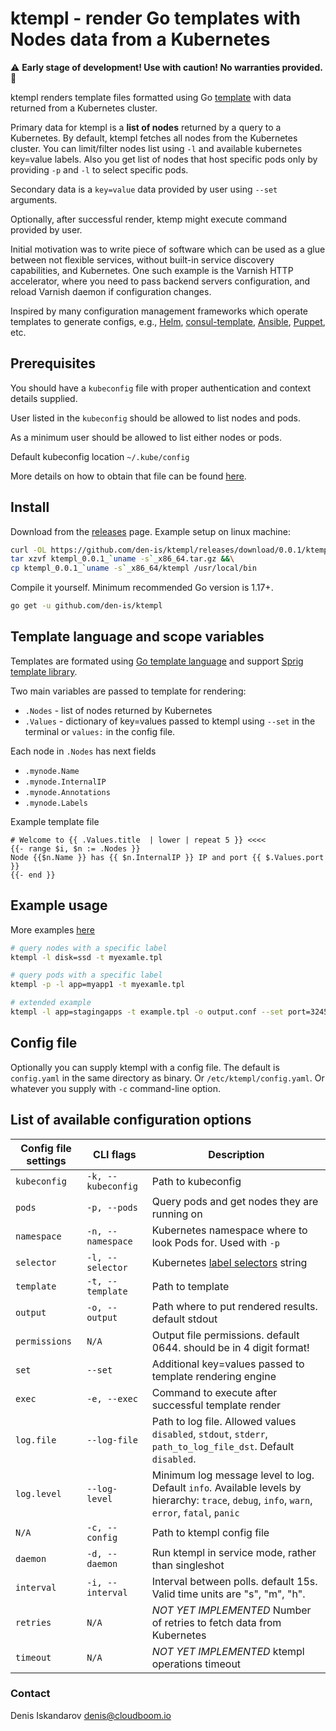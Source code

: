 # ktempl - render Go templates with Nodes data from a Kubernetes

:warning: **Early stage of development! Use with caution! No warranties provided.** :construction:

ktempl renders template files formatted using Go [template][gotemplate] with data returned from a Kubernetes cluster.

Primary data for ktempl is a **list of nodes** returned by a query to a Kubernetes.
By default, ktempl fetches all nodes from the Kubernetes cluster.
You can limit/filter nodes list using `-l` and available kubernetes key=value labels.
Also you get list of nodes that host specific pods only by providing `-p` and `-l` to select specific pods.

Secondary data is a `key=value` data provided by user using `--set` arguments.

Optionally, after successful render, ktemp might execute command provided by user.

Initial motivation was to write piece of software which can be used as a glue between not flexible services, without built-in service discovery capabilities, and Kubernetes.
One such example is the Varnish HTTP accelerator, where you need to pass backend servers configuration, and reload Varnish daemon if configuration changes.

Inspired by many configuration management frameworks which operate templates to generate configs, e.g., [Helm][helm], [consul-template][consultemplate], [Ansible][ansibletemplate], [Puppet][puppettemplate], etc.

## Prerequisites

You should have a `kubeconfig` file with proper authentication and context details supplied.

User listed in the `kubeconfig` should be allowed to list nodes and pods.

As a minimum user should be allowed to list either nodes or pods.

Default kubeconfig location `~/.kube/config`

More details on how to obtain that file can be found [here][kubeconfigdoc].

## Install

Download from the [releases][releasespage] page. Example setup on linux machine:

```sh
curl -OL https://github.com/den-is/ktempl/releases/download/0.0.1/ktempl_0.0.1_`uname -s`_x86_64.tar.gz &&\
tar xzvf ktempl_0.0.1_`uname -s`_x86_64.tar.gz &&\
cp ktempl_0.0.1_`uname -s`_x86_64/ktempl /usr/local/bin
```

Compile it yourself. Minimum recommended Go version is 1.17+.

```sh
go get -u github.com/den-is/ktempl
```

## Template language and scope variables

Templates are formated using [Go template language][gotemplate] and support [Sprig template library][sprig].

Two main variables are passed to template for rendering:

- `.Nodes` - list of nodes returned by Kubernetes
- `.Values` - dictionary of key=values passed to ktempl using `--set` in the terminal or `values:` in the config file.

Each node in `.Nodes` has next fields

- `.mynode.Name`
- `.mynode.InternalIP`
- `.mynode.Annotations`
- `.mynode.Labels`

Example template file

```jinja
# Welcome to {{ .Values.title  | lower | repeat 5 }} <<<<
{{- range $i, $n := .Nodes }}
Node {{$n.Name }} has {{ $n.InternalIP }} IP and port {{ $.Values.port }}
{{- end }}
```

## Example usage

More examples [here](/examples/)

```sh
# query nodes with a specific label
ktempl -l disk=ssd -t myexamle.tpl

# query pods with a specific label
ktempl -p -l app=myapp1 -t myexamle.tpl

# extended example
ktempl -l app=stagingapps -t example.tpl -o output.conf --set port=32456 --exec="touch success_exec.txt"
```

## Config file

Optionally you can supply ktempl with a config file.
The default is `config.yaml` in the same directory as binary.
Or `/etc/ktempl/config.yaml`.
Or whatever you supply with `-c` command-line option.

## List of available configuration options

| Config file settings  |      CLI flags      | Description                                                              |
| ----------------------| --------------------| ------------------------------------------------------------------------ |
| `kubeconfig`          | `-k, --kubeconfig`  | Path to kubeconfig                                                       |
| `pods`                | `-p, --pods`        | Query pods and get nodes they are running on                             |
| `namespace`           | `-n, --namespace`   | Kubernetes namespace where to look Pods for. Used with `-p`              |
| `selector`            | `-l, --selector`    | Kubernetes [label selectors][labelselectors] string                      |
| `template`            | `-t, --template`    | Path to template                                                         |
| `output`              | `-o, --output`      | Path where to put rendered results. default stdout                       |
| `permissions`         | `N/A`               | Output file permissions. default 0644. should be in 4 digit format!      |
| `set`                 | `--set`             | Additional key=values passed to template rendering engine                |
| `exec`                | `-e, --exec`        | Command to execute after successful template render                      |
| `log.file`            | `--log-file`        | Path to log file. Allowed values `disabled`, `stdout`, `stderr`, `path_to_log_file_dst`. Default `disabled`. |
| `log.level`           | `--log-level`       | Minimum log message level to log. Default `info`. Available levels by hierarchy: `trace`, `debug`, `info`, `warn`, `error`, `fatal`, `panic` |
| `N/A`                 | `-c, --config`      | Path to ktempl config file                                               |
| `daemon`              | `-d, --daemon`      | Run ktempl in service mode, rather than singleshot                       |
| `interval`            | `-i, --interval`    | Interval between polls. default 15s. Valid time units are "s", "m", "h". |
| `retries`             | `N/A`               | _NOT YET IMPLEMENTED_ Number of retries to fetch data from Kubernetes    |
| `timeout`             | `N/A`               | _NOT YET IMPLEMENTED_ ktempl operations timeout                          |

### Contact

Denis Iskandarov denis@cloudboom.io

[gotemplate]: https://golang.org/pkg/text/template/
[sprig]: http://masterminds.github.io/sprig/
[consultemplate]: https://github.com/hashicorp/consul-template
[helm]: https://helm.sh/
[ansibletemplate]: https://docs.ansible.com/ansible/latest/modules/template_module.html
[puppettemplate]: https://puppet.com/docs/puppet/latest/lang_template.html
[kubeconfigdoc]: https://kubernetes.io/docs/concepts/configuration/organize-cluster-access-kubeconfig/
[labelselectors]: https://kubernetes.io/docs/concepts/overview/working-with-objects/labels/
[releasespage]: https://github.com/den-is/ktempl/releases
